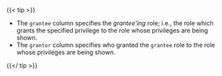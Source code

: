 {{< tip >}}

- The `grantee` column specifies the *grantee'ing* role; i.e., the role which
  grants the specified privilege to the role whose privileges are being shown.
- The `grantor` column specifies who granted the `grantee` role to the role
  whose privileges are being shown.

{{</ tip >}}
